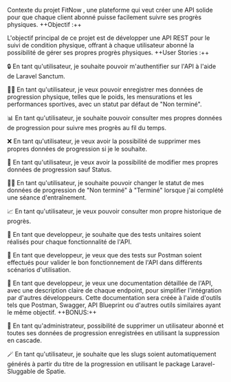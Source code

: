 Contexte du projet
FitNow , une plateforme qui veut créer une API solide pour que chaque client abonné puisse facilement suivre ses progrès physiques.
++Objectif :++

L'objectif principal de ce projet est de développer une API REST pour le suivi de condition physique, offrant à chaque utilisateur abonné la possibilité de gérer ses propres progrès physiques.
++User Stories :++

🔒 En tant qu'utilisateur, je souhaite pouvoir m'authentifier sur l'API à l'aide de Laravel Sanctum.

🏋️‍♂️ En tant qu'utilisateur, je veux pouvoir enregistrer mes données de progression physique, telles que le poids, les mensurations et les performances sportives, avec un statut par défaut de "Non terminé".

📊 En tant qu'utilisateur, je souhaite pouvoir consulter mes propres données de progression pour suivre mes progrès au fil du temps.

❌ En tant qu'utilisateur, je veux avoir la possibilité de supprimer mes propres données de progression si je le souhaite.

🔄 En tant qu'utilisateur, je veux avoir la possibilité de modifier mes propres données de progression sauf Status.

💪🏻 En tant qu'utilisateur, je souhaite pouvoir changer le statut de mes données de progression de "Non terminé" à "Terminé" lorsque j'ai complété une séance d'entraînement.

📈 En tant qu'utilisateur, je veux pouvoir consulter mon propre historique de progrès.

🧪 En tant que developpeur, je souhaite que des tests unitaires soient réalisés pour chaque fonctionnalité de l'API.

📝 En tant que developpeur, je veux que des tests sur Postman soient effectués pour valider le bon fonctionnement de l'API dans différents scénarios d'utilisation.

📄 En tant que developpeur, je veux une documentation détaillée de l'API, avec une description claire de chaque endpoint, pour simplifier l'intégration par d'autres développeurs. Cette documentation sera créée à l'aide d'outils tels que Postman, Swagger, API Blueprint ou d'autres outils similaires ayant le même objectif.
++BONUS:++

🔄 En tant qu'administrateur, possibilité de supprimer un utilisateur abonné et toutes ses données de progression enregistrées en utilisant la suppression en cascade.

🪄 En tant qu'utilisateur, je souhaite que les slugs soient automatiquement générés à partir du titre de la progression en utilisant le package Laravel-Sluggable de Spatie.
